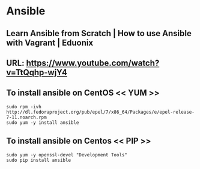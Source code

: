 # Ansible
## Learn Ansible from Scratch | How to use Ansible with Vagrant | Eduonix
## URL: https://www.youtube.com/watch?v=TtQqhp-wjY4

## To install ansible on CentOS << YUM >>
```
sudo rpm -ivh http://dl.fedoraproject.org/pub/epel/7/x86_64/Packages/e/epel-release-7-11.noarch.rpm
sudo yum -y install ansible
```
## To install ansible on Centos << PIP >>
```
sudo yum -y openssl-devel "Development Tools"
sudo pip install ansible
```
